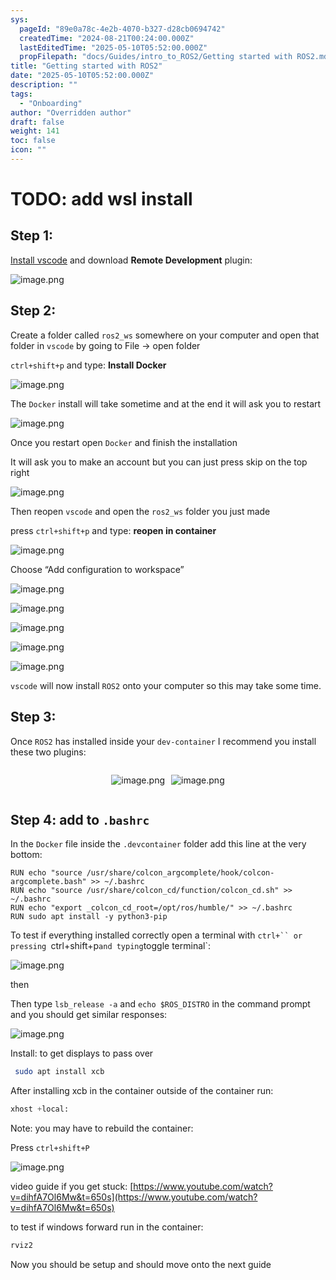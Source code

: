 ```yaml
---
sys:
  pageId: "89e0a78c-4e2b-4070-b327-d28cb0694742"
  createdTime: "2024-08-21T00:24:00.000Z"
  lastEditedTime: "2025-05-10T05:52:00.000Z"
  propFilepath: "docs/Guides/intro_to_ROS2/Getting started with ROS2.md"
title: "Getting started with ROS2"
date: "2025-05-10T05:52:00.000Z"
description: ""
tags:
  - "Onboarding"
author: "Overridden author"
draft: false
weight: 141
toc: false
icon: ""
---
```


# TODO: add wsl install

## Step 1:

[Install vscode](https://code.visualstudio.com/download) and download **Remote Development** plugin:

![image.png](https://prod-files-secure.s3.us-west-2.amazonaws.com/d518164a-d88e-44d1-a4ee-3adb3bd8bce0/efb52993-1881-4a40-b95e-6f020334f022/image.png?X-Amz-Algorithm=AWS4-HMAC-SHA256&X-Amz-Content-Sha256=UNSIGNED-PAYLOAD&X-Amz-Credential=ASIAZI2LB4665VWBMLRR%2F20250512%2Fus-west-2%2Fs3%2Faws4_request&X-Amz-Date=20250512T081306Z&X-Amz-Expires=3600&X-Amz-Security-Token=IQoJb3JpZ2luX2VjECgaCXVzLXdlc3QtMiJIMEYCIQCM0uX07JaadBhWmXQnKHaYftJtnKZ4Z8a1iztUUxrPGgIhAOYh4E4Wlp%2BNVYQK%2BpAOkY%2ButlihXK7XM6XYgpLMJO%2BdKogECNH%2F%2F%2F%2F%2F%2F%2F%2F%2F%2FwEQABoMNjM3NDIzMTgzODA1Igz00dYzgiX%2BloxV%2Fgwq3AOR%2BIFXuvyuYEWars%2Fwi2bEoryxkVdpQhwSEsrf9PMQpuqphoSzn9uhgDM2Tlrf3y1X7C0qFQzJ%2FOHu%2BDAjecBu7ar5z95B9SAGjuP%2B7s541IgjdbRKTlWXWAX56VEAd5fLyvLFmi8i4MEv0rPar2rldpZGC3nZL6Xv8ATFS2eRIKPynH6bpZqvtRC2yENZukwDRumHex3zaBmDx1fB12vX75ynWdMaPuv2ulGnXdCIZq2hJ%2BdaDxsenN1yY1H2BQw1efUy25vkW7lxAogwIsfZ%2B%2BrirPkq%2BkSBT73pjnBXkhOrlhP7qTIhxGvGyt5OsRUwH6fSLO29jNSYjp8Ii1P4SXfc%2FPRFfW%2FOsoMf88rCPDUb8z7oQnn0nNzb%2FTDsrPXSXxZTDCGuJ1tT7iQ%2B6IE9k8C9jDsdQwdeKPDtMr3YDyyXbvqNoKHRhxsqgMy07KHNNUmVy5aveGMpmFVoeDpSyPKLB%2FyNSdqpdQKEPWiUC%2B%2FskZAnXI8kCrV2DYMFIKUmIIAdRICCWu0Rjn0aZLjyIPqw%2FkEFgnEBqCcHMkviUolfylLqmb7NYIDX4pDLKmPZYvAh%2FL%2F0RtMmITVqwd6m8%2BCqRNXdMBXIhR6Wlnej6fKQAXmJ1%2BZklU9tCTCxz4bBBjqkASbAOF4Hf5t%2Blxg7LYh%2BIOpaYIAuvbH8%2FJj%2BwkoSua008kwI0R6mcf4J4a5QT0lH6WjG%2Fk2KKVKtHPtbs0Q1LcqACe22WKd%2FHCH%2BJ0Y4MBg%2BQ%2Fy49apFboIv7T%2BsD5OEo4EfUQ82jTYWm3ETrvJWI3OZPS3KrD9XWysZucxbVgypgpNCP0i4miteyTUOuiYF54RMvNNlopCr%2F9RXGAiOxrtUTL%2B1&X-Amz-Signature=14ad7e2dfce0f26ce1c88fa505d696ee61b76298d00e8e4c24acbc7a169e7c2f&X-Amz-SignedHeaders=host&x-id=GetObject)

## Step 2:

Create a folder called `ros2_ws` somewhere on your computer and open that folder in `vscode` by going to File → open folder 

`ctrl+shift+p` and type: **Install Docker**

![image.png](https://prod-files-secure.s3.us-west-2.amazonaws.com/d518164a-d88e-44d1-a4ee-3adb3bd8bce0/2269dc0e-1cd5-47ff-bceb-c04ad9b2eab0/image.png?X-Amz-Algorithm=AWS4-HMAC-SHA256&X-Amz-Content-Sha256=UNSIGNED-PAYLOAD&X-Amz-Credential=ASIAZI2LB4665VWBMLRR%2F20250512%2Fus-west-2%2Fs3%2Faws4_request&X-Amz-Date=20250512T081306Z&X-Amz-Expires=3600&X-Amz-Security-Token=IQoJb3JpZ2luX2VjECgaCXVzLXdlc3QtMiJIMEYCIQCM0uX07JaadBhWmXQnKHaYftJtnKZ4Z8a1iztUUxrPGgIhAOYh4E4Wlp%2BNVYQK%2BpAOkY%2ButlihXK7XM6XYgpLMJO%2BdKogECNH%2F%2F%2F%2F%2F%2F%2F%2F%2F%2FwEQABoMNjM3NDIzMTgzODA1Igz00dYzgiX%2BloxV%2Fgwq3AOR%2BIFXuvyuYEWars%2Fwi2bEoryxkVdpQhwSEsrf9PMQpuqphoSzn9uhgDM2Tlrf3y1X7C0qFQzJ%2FOHu%2BDAjecBu7ar5z95B9SAGjuP%2B7s541IgjdbRKTlWXWAX56VEAd5fLyvLFmi8i4MEv0rPar2rldpZGC3nZL6Xv8ATFS2eRIKPynH6bpZqvtRC2yENZukwDRumHex3zaBmDx1fB12vX75ynWdMaPuv2ulGnXdCIZq2hJ%2BdaDxsenN1yY1H2BQw1efUy25vkW7lxAogwIsfZ%2B%2BrirPkq%2BkSBT73pjnBXkhOrlhP7qTIhxGvGyt5OsRUwH6fSLO29jNSYjp8Ii1P4SXfc%2FPRFfW%2FOsoMf88rCPDUb8z7oQnn0nNzb%2FTDsrPXSXxZTDCGuJ1tT7iQ%2B6IE9k8C9jDsdQwdeKPDtMr3YDyyXbvqNoKHRhxsqgMy07KHNNUmVy5aveGMpmFVoeDpSyPKLB%2FyNSdqpdQKEPWiUC%2B%2FskZAnXI8kCrV2DYMFIKUmIIAdRICCWu0Rjn0aZLjyIPqw%2FkEFgnEBqCcHMkviUolfylLqmb7NYIDX4pDLKmPZYvAh%2FL%2F0RtMmITVqwd6m8%2BCqRNXdMBXIhR6Wlnej6fKQAXmJ1%2BZklU9tCTCxz4bBBjqkASbAOF4Hf5t%2Blxg7LYh%2BIOpaYIAuvbH8%2FJj%2BwkoSua008kwI0R6mcf4J4a5QT0lH6WjG%2Fk2KKVKtHPtbs0Q1LcqACe22WKd%2FHCH%2BJ0Y4MBg%2BQ%2Fy49apFboIv7T%2BsD5OEo4EfUQ82jTYWm3ETrvJWI3OZPS3KrD9XWysZucxbVgypgpNCP0i4miteyTUOuiYF54RMvNNlopCr%2F9RXGAiOxrtUTL%2B1&X-Amz-Signature=18e0b048f9195917153c32b62ae38432510cdb9d8da2af24978f96893c1ca5bc&X-Amz-SignedHeaders=host&x-id=GetObject)

The `Docker` install will take sometime and at the end it will ask you to restart

![image.png](https://prod-files-secure.s3.us-west-2.amazonaws.com/d518164a-d88e-44d1-a4ee-3adb3bd8bce0/ed233f78-be33-4b1f-b89c-9c346c0e961e/image.png?X-Amz-Algorithm=AWS4-HMAC-SHA256&X-Amz-Content-Sha256=UNSIGNED-PAYLOAD&X-Amz-Credential=ASIAZI2LB4665VWBMLRR%2F20250512%2Fus-west-2%2Fs3%2Faws4_request&X-Amz-Date=20250512T081306Z&X-Amz-Expires=3600&X-Amz-Security-Token=IQoJb3JpZ2luX2VjECgaCXVzLXdlc3QtMiJIMEYCIQCM0uX07JaadBhWmXQnKHaYftJtnKZ4Z8a1iztUUxrPGgIhAOYh4E4Wlp%2BNVYQK%2BpAOkY%2ButlihXK7XM6XYgpLMJO%2BdKogECNH%2F%2F%2F%2F%2F%2F%2F%2F%2F%2FwEQABoMNjM3NDIzMTgzODA1Igz00dYzgiX%2BloxV%2Fgwq3AOR%2BIFXuvyuYEWars%2Fwi2bEoryxkVdpQhwSEsrf9PMQpuqphoSzn9uhgDM2Tlrf3y1X7C0qFQzJ%2FOHu%2BDAjecBu7ar5z95B9SAGjuP%2B7s541IgjdbRKTlWXWAX56VEAd5fLyvLFmi8i4MEv0rPar2rldpZGC3nZL6Xv8ATFS2eRIKPynH6bpZqvtRC2yENZukwDRumHex3zaBmDx1fB12vX75ynWdMaPuv2ulGnXdCIZq2hJ%2BdaDxsenN1yY1H2BQw1efUy25vkW7lxAogwIsfZ%2B%2BrirPkq%2BkSBT73pjnBXkhOrlhP7qTIhxGvGyt5OsRUwH6fSLO29jNSYjp8Ii1P4SXfc%2FPRFfW%2FOsoMf88rCPDUb8z7oQnn0nNzb%2FTDsrPXSXxZTDCGuJ1tT7iQ%2B6IE9k8C9jDsdQwdeKPDtMr3YDyyXbvqNoKHRhxsqgMy07KHNNUmVy5aveGMpmFVoeDpSyPKLB%2FyNSdqpdQKEPWiUC%2B%2FskZAnXI8kCrV2DYMFIKUmIIAdRICCWu0Rjn0aZLjyIPqw%2FkEFgnEBqCcHMkviUolfylLqmb7NYIDX4pDLKmPZYvAh%2FL%2F0RtMmITVqwd6m8%2BCqRNXdMBXIhR6Wlnej6fKQAXmJ1%2BZklU9tCTCxz4bBBjqkASbAOF4Hf5t%2Blxg7LYh%2BIOpaYIAuvbH8%2FJj%2BwkoSua008kwI0R6mcf4J4a5QT0lH6WjG%2Fk2KKVKtHPtbs0Q1LcqACe22WKd%2FHCH%2BJ0Y4MBg%2BQ%2Fy49apFboIv7T%2BsD5OEo4EfUQ82jTYWm3ETrvJWI3OZPS3KrD9XWysZucxbVgypgpNCP0i4miteyTUOuiYF54RMvNNlopCr%2F9RXGAiOxrtUTL%2B1&X-Amz-Signature=83ab45095a9a4d9bc397cd9b4fd0b8cd88e866bfe824420dbb74a4258c25bf79&X-Amz-SignedHeaders=host&x-id=GetObject)

Once you restart open `Docker` and finish the installation

It will ask you to make an account but you can just press skip on the top right

![image.png](https://prod-files-secure.s3.us-west-2.amazonaws.com/d518164a-d88e-44d1-a4ee-3adb3bd8bce0/21010ad9-1659-4fd9-9f59-9932a09b2a3d/image.png?X-Amz-Algorithm=AWS4-HMAC-SHA256&X-Amz-Content-Sha256=UNSIGNED-PAYLOAD&X-Amz-Credential=ASIAZI2LB4665VWBMLRR%2F20250512%2Fus-west-2%2Fs3%2Faws4_request&X-Amz-Date=20250512T081306Z&X-Amz-Expires=3600&X-Amz-Security-Token=IQoJb3JpZ2luX2VjECgaCXVzLXdlc3QtMiJIMEYCIQCM0uX07JaadBhWmXQnKHaYftJtnKZ4Z8a1iztUUxrPGgIhAOYh4E4Wlp%2BNVYQK%2BpAOkY%2ButlihXK7XM6XYgpLMJO%2BdKogECNH%2F%2F%2F%2F%2F%2F%2F%2F%2F%2FwEQABoMNjM3NDIzMTgzODA1Igz00dYzgiX%2BloxV%2Fgwq3AOR%2BIFXuvyuYEWars%2Fwi2bEoryxkVdpQhwSEsrf9PMQpuqphoSzn9uhgDM2Tlrf3y1X7C0qFQzJ%2FOHu%2BDAjecBu7ar5z95B9SAGjuP%2B7s541IgjdbRKTlWXWAX56VEAd5fLyvLFmi8i4MEv0rPar2rldpZGC3nZL6Xv8ATFS2eRIKPynH6bpZqvtRC2yENZukwDRumHex3zaBmDx1fB12vX75ynWdMaPuv2ulGnXdCIZq2hJ%2BdaDxsenN1yY1H2BQw1efUy25vkW7lxAogwIsfZ%2B%2BrirPkq%2BkSBT73pjnBXkhOrlhP7qTIhxGvGyt5OsRUwH6fSLO29jNSYjp8Ii1P4SXfc%2FPRFfW%2FOsoMf88rCPDUb8z7oQnn0nNzb%2FTDsrPXSXxZTDCGuJ1tT7iQ%2B6IE9k8C9jDsdQwdeKPDtMr3YDyyXbvqNoKHRhxsqgMy07KHNNUmVy5aveGMpmFVoeDpSyPKLB%2FyNSdqpdQKEPWiUC%2B%2FskZAnXI8kCrV2DYMFIKUmIIAdRICCWu0Rjn0aZLjyIPqw%2FkEFgnEBqCcHMkviUolfylLqmb7NYIDX4pDLKmPZYvAh%2FL%2F0RtMmITVqwd6m8%2BCqRNXdMBXIhR6Wlnej6fKQAXmJ1%2BZklU9tCTCxz4bBBjqkASbAOF4Hf5t%2Blxg7LYh%2BIOpaYIAuvbH8%2FJj%2BwkoSua008kwI0R6mcf4J4a5QT0lH6WjG%2Fk2KKVKtHPtbs0Q1LcqACe22WKd%2FHCH%2BJ0Y4MBg%2BQ%2Fy49apFboIv7T%2BsD5OEo4EfUQ82jTYWm3ETrvJWI3OZPS3KrD9XWysZucxbVgypgpNCP0i4miteyTUOuiYF54RMvNNlopCr%2F9RXGAiOxrtUTL%2B1&X-Amz-Signature=200a5d9bd3cd44948c33fb794d9afbeb04645427c040d9a81b77e11a67a90271&X-Amz-SignedHeaders=host&x-id=GetObject)

Then reopen `vscode` and open the `ros2_ws` folder you just made

press `ctrl+shift+p` and type: **reopen in container**

![image.png](https://prod-files-secure.s3.us-west-2.amazonaws.com/d518164a-d88e-44d1-a4ee-3adb3bd8bce0/4e93b8c2-41ad-488c-8095-c74205196118/image.png?X-Amz-Algorithm=AWS4-HMAC-SHA256&X-Amz-Content-Sha256=UNSIGNED-PAYLOAD&X-Amz-Credential=ASIAZI2LB4665VWBMLRR%2F20250512%2Fus-west-2%2Fs3%2Faws4_request&X-Amz-Date=20250512T081306Z&X-Amz-Expires=3600&X-Amz-Security-Token=IQoJb3JpZ2luX2VjECgaCXVzLXdlc3QtMiJIMEYCIQCM0uX07JaadBhWmXQnKHaYftJtnKZ4Z8a1iztUUxrPGgIhAOYh4E4Wlp%2BNVYQK%2BpAOkY%2ButlihXK7XM6XYgpLMJO%2BdKogECNH%2F%2F%2F%2F%2F%2F%2F%2F%2F%2FwEQABoMNjM3NDIzMTgzODA1Igz00dYzgiX%2BloxV%2Fgwq3AOR%2BIFXuvyuYEWars%2Fwi2bEoryxkVdpQhwSEsrf9PMQpuqphoSzn9uhgDM2Tlrf3y1X7C0qFQzJ%2FOHu%2BDAjecBu7ar5z95B9SAGjuP%2B7s541IgjdbRKTlWXWAX56VEAd5fLyvLFmi8i4MEv0rPar2rldpZGC3nZL6Xv8ATFS2eRIKPynH6bpZqvtRC2yENZukwDRumHex3zaBmDx1fB12vX75ynWdMaPuv2ulGnXdCIZq2hJ%2BdaDxsenN1yY1H2BQw1efUy25vkW7lxAogwIsfZ%2B%2BrirPkq%2BkSBT73pjnBXkhOrlhP7qTIhxGvGyt5OsRUwH6fSLO29jNSYjp8Ii1P4SXfc%2FPRFfW%2FOsoMf88rCPDUb8z7oQnn0nNzb%2FTDsrPXSXxZTDCGuJ1tT7iQ%2B6IE9k8C9jDsdQwdeKPDtMr3YDyyXbvqNoKHRhxsqgMy07KHNNUmVy5aveGMpmFVoeDpSyPKLB%2FyNSdqpdQKEPWiUC%2B%2FskZAnXI8kCrV2DYMFIKUmIIAdRICCWu0Rjn0aZLjyIPqw%2FkEFgnEBqCcHMkviUolfylLqmb7NYIDX4pDLKmPZYvAh%2FL%2F0RtMmITVqwd6m8%2BCqRNXdMBXIhR6Wlnej6fKQAXmJ1%2BZklU9tCTCxz4bBBjqkASbAOF4Hf5t%2Blxg7LYh%2BIOpaYIAuvbH8%2FJj%2BwkoSua008kwI0R6mcf4J4a5QT0lH6WjG%2Fk2KKVKtHPtbs0Q1LcqACe22WKd%2FHCH%2BJ0Y4MBg%2BQ%2Fy49apFboIv7T%2BsD5OEo4EfUQ82jTYWm3ETrvJWI3OZPS3KrD9XWysZucxbVgypgpNCP0i4miteyTUOuiYF54RMvNNlopCr%2F9RXGAiOxrtUTL%2B1&X-Amz-Signature=423b16a25d92218b2168cea3e6d7b52ee2bd8b6ec2840073c8b2a8e3dc40e271&X-Amz-SignedHeaders=host&x-id=GetObject)

Choose “Add configuration to workspace”

![image.png](https://prod-files-secure.s3.us-west-2.amazonaws.com/d518164a-d88e-44d1-a4ee-3adb3bd8bce0/9560b282-5060-4989-ba37-97e7b2c22476/image.png?X-Amz-Algorithm=AWS4-HMAC-SHA256&X-Amz-Content-Sha256=UNSIGNED-PAYLOAD&X-Amz-Credential=ASIAZI2LB4665VWBMLRR%2F20250512%2Fus-west-2%2Fs3%2Faws4_request&X-Amz-Date=20250512T081306Z&X-Amz-Expires=3600&X-Amz-Security-Token=IQoJb3JpZ2luX2VjECgaCXVzLXdlc3QtMiJIMEYCIQCM0uX07JaadBhWmXQnKHaYftJtnKZ4Z8a1iztUUxrPGgIhAOYh4E4Wlp%2BNVYQK%2BpAOkY%2ButlihXK7XM6XYgpLMJO%2BdKogECNH%2F%2F%2F%2F%2F%2F%2F%2F%2F%2FwEQABoMNjM3NDIzMTgzODA1Igz00dYzgiX%2BloxV%2Fgwq3AOR%2BIFXuvyuYEWars%2Fwi2bEoryxkVdpQhwSEsrf9PMQpuqphoSzn9uhgDM2Tlrf3y1X7C0qFQzJ%2FOHu%2BDAjecBu7ar5z95B9SAGjuP%2B7s541IgjdbRKTlWXWAX56VEAd5fLyvLFmi8i4MEv0rPar2rldpZGC3nZL6Xv8ATFS2eRIKPynH6bpZqvtRC2yENZukwDRumHex3zaBmDx1fB12vX75ynWdMaPuv2ulGnXdCIZq2hJ%2BdaDxsenN1yY1H2BQw1efUy25vkW7lxAogwIsfZ%2B%2BrirPkq%2BkSBT73pjnBXkhOrlhP7qTIhxGvGyt5OsRUwH6fSLO29jNSYjp8Ii1P4SXfc%2FPRFfW%2FOsoMf88rCPDUb8z7oQnn0nNzb%2FTDsrPXSXxZTDCGuJ1tT7iQ%2B6IE9k8C9jDsdQwdeKPDtMr3YDyyXbvqNoKHRhxsqgMy07KHNNUmVy5aveGMpmFVoeDpSyPKLB%2FyNSdqpdQKEPWiUC%2B%2FskZAnXI8kCrV2DYMFIKUmIIAdRICCWu0Rjn0aZLjyIPqw%2FkEFgnEBqCcHMkviUolfylLqmb7NYIDX4pDLKmPZYvAh%2FL%2F0RtMmITVqwd6m8%2BCqRNXdMBXIhR6Wlnej6fKQAXmJ1%2BZklU9tCTCxz4bBBjqkASbAOF4Hf5t%2Blxg7LYh%2BIOpaYIAuvbH8%2FJj%2BwkoSua008kwI0R6mcf4J4a5QT0lH6WjG%2Fk2KKVKtHPtbs0Q1LcqACe22WKd%2FHCH%2BJ0Y4MBg%2BQ%2Fy49apFboIv7T%2BsD5OEo4EfUQ82jTYWm3ETrvJWI3OZPS3KrD9XWysZucxbVgypgpNCP0i4miteyTUOuiYF54RMvNNlopCr%2F9RXGAiOxrtUTL%2B1&X-Amz-Signature=7b5ddc1386d09f8d8ee94bac1b0534263d9939e6bf9a80f6c3f3b0c24a05b07b&X-Amz-SignedHeaders=host&x-id=GetObject)

![image.png](https://prod-files-secure.s3.us-west-2.amazonaws.com/d518164a-d88e-44d1-a4ee-3adb3bd8bce0/2ee63f81-886b-48e8-a553-dc6e5eac99e4/image.png?X-Amz-Algorithm=AWS4-HMAC-SHA256&X-Amz-Content-Sha256=UNSIGNED-PAYLOAD&X-Amz-Credential=ASIAZI2LB4665VWBMLRR%2F20250512%2Fus-west-2%2Fs3%2Faws4_request&X-Amz-Date=20250512T081306Z&X-Amz-Expires=3600&X-Amz-Security-Token=IQoJb3JpZ2luX2VjECgaCXVzLXdlc3QtMiJIMEYCIQCM0uX07JaadBhWmXQnKHaYftJtnKZ4Z8a1iztUUxrPGgIhAOYh4E4Wlp%2BNVYQK%2BpAOkY%2ButlihXK7XM6XYgpLMJO%2BdKogECNH%2F%2F%2F%2F%2F%2F%2F%2F%2F%2FwEQABoMNjM3NDIzMTgzODA1Igz00dYzgiX%2BloxV%2Fgwq3AOR%2BIFXuvyuYEWars%2Fwi2bEoryxkVdpQhwSEsrf9PMQpuqphoSzn9uhgDM2Tlrf3y1X7C0qFQzJ%2FOHu%2BDAjecBu7ar5z95B9SAGjuP%2B7s541IgjdbRKTlWXWAX56VEAd5fLyvLFmi8i4MEv0rPar2rldpZGC3nZL6Xv8ATFS2eRIKPynH6bpZqvtRC2yENZukwDRumHex3zaBmDx1fB12vX75ynWdMaPuv2ulGnXdCIZq2hJ%2BdaDxsenN1yY1H2BQw1efUy25vkW7lxAogwIsfZ%2B%2BrirPkq%2BkSBT73pjnBXkhOrlhP7qTIhxGvGyt5OsRUwH6fSLO29jNSYjp8Ii1P4SXfc%2FPRFfW%2FOsoMf88rCPDUb8z7oQnn0nNzb%2FTDsrPXSXxZTDCGuJ1tT7iQ%2B6IE9k8C9jDsdQwdeKPDtMr3YDyyXbvqNoKHRhxsqgMy07KHNNUmVy5aveGMpmFVoeDpSyPKLB%2FyNSdqpdQKEPWiUC%2B%2FskZAnXI8kCrV2DYMFIKUmIIAdRICCWu0Rjn0aZLjyIPqw%2FkEFgnEBqCcHMkviUolfylLqmb7NYIDX4pDLKmPZYvAh%2FL%2F0RtMmITVqwd6m8%2BCqRNXdMBXIhR6Wlnej6fKQAXmJ1%2BZklU9tCTCxz4bBBjqkASbAOF4Hf5t%2Blxg7LYh%2BIOpaYIAuvbH8%2FJj%2BwkoSua008kwI0R6mcf4J4a5QT0lH6WjG%2Fk2KKVKtHPtbs0Q1LcqACe22WKd%2FHCH%2BJ0Y4MBg%2BQ%2Fy49apFboIv7T%2BsD5OEo4EfUQ82jTYWm3ETrvJWI3OZPS3KrD9XWysZucxbVgypgpNCP0i4miteyTUOuiYF54RMvNNlopCr%2F9RXGAiOxrtUTL%2B1&X-Amz-Signature=1b82c7b4d8400b088346c2dab7eb68152d9f75ceb2611278ee56486fff33bcbf&X-Amz-SignedHeaders=host&x-id=GetObject)

![image.png](https://prod-files-secure.s3.us-west-2.amazonaws.com/d518164a-d88e-44d1-a4ee-3adb3bd8bce0/ae1580b2-b048-407e-aed9-b584224a7a04/image.png?X-Amz-Algorithm=AWS4-HMAC-SHA256&X-Amz-Content-Sha256=UNSIGNED-PAYLOAD&X-Amz-Credential=ASIAZI2LB4665VWBMLRR%2F20250512%2Fus-west-2%2Fs3%2Faws4_request&X-Amz-Date=20250512T081306Z&X-Amz-Expires=3600&X-Amz-Security-Token=IQoJb3JpZ2luX2VjECgaCXVzLXdlc3QtMiJIMEYCIQCM0uX07JaadBhWmXQnKHaYftJtnKZ4Z8a1iztUUxrPGgIhAOYh4E4Wlp%2BNVYQK%2BpAOkY%2ButlihXK7XM6XYgpLMJO%2BdKogECNH%2F%2F%2F%2F%2F%2F%2F%2F%2F%2FwEQABoMNjM3NDIzMTgzODA1Igz00dYzgiX%2BloxV%2Fgwq3AOR%2BIFXuvyuYEWars%2Fwi2bEoryxkVdpQhwSEsrf9PMQpuqphoSzn9uhgDM2Tlrf3y1X7C0qFQzJ%2FOHu%2BDAjecBu7ar5z95B9SAGjuP%2B7s541IgjdbRKTlWXWAX56VEAd5fLyvLFmi8i4MEv0rPar2rldpZGC3nZL6Xv8ATFS2eRIKPynH6bpZqvtRC2yENZukwDRumHex3zaBmDx1fB12vX75ynWdMaPuv2ulGnXdCIZq2hJ%2BdaDxsenN1yY1H2BQw1efUy25vkW7lxAogwIsfZ%2B%2BrirPkq%2BkSBT73pjnBXkhOrlhP7qTIhxGvGyt5OsRUwH6fSLO29jNSYjp8Ii1P4SXfc%2FPRFfW%2FOsoMf88rCPDUb8z7oQnn0nNzb%2FTDsrPXSXxZTDCGuJ1tT7iQ%2B6IE9k8C9jDsdQwdeKPDtMr3YDyyXbvqNoKHRhxsqgMy07KHNNUmVy5aveGMpmFVoeDpSyPKLB%2FyNSdqpdQKEPWiUC%2B%2FskZAnXI8kCrV2DYMFIKUmIIAdRICCWu0Rjn0aZLjyIPqw%2FkEFgnEBqCcHMkviUolfylLqmb7NYIDX4pDLKmPZYvAh%2FL%2F0RtMmITVqwd6m8%2BCqRNXdMBXIhR6Wlnej6fKQAXmJ1%2BZklU9tCTCxz4bBBjqkASbAOF4Hf5t%2Blxg7LYh%2BIOpaYIAuvbH8%2FJj%2BwkoSua008kwI0R6mcf4J4a5QT0lH6WjG%2Fk2KKVKtHPtbs0Q1LcqACe22WKd%2FHCH%2BJ0Y4MBg%2BQ%2Fy49apFboIv7T%2BsD5OEo4EfUQ82jTYWm3ETrvJWI3OZPS3KrD9XWysZucxbVgypgpNCP0i4miteyTUOuiYF54RMvNNlopCr%2F9RXGAiOxrtUTL%2B1&X-Amz-Signature=2b94fcd6fbb83af8014c44e183f2bb28e535914a5f3e88ab9903be894c053798&X-Amz-SignedHeaders=host&x-id=GetObject)

![image.png](https://prod-files-secure.s3.us-west-2.amazonaws.com/d518164a-d88e-44d1-a4ee-3adb3bd8bce0/53255b28-f75e-430f-b9e3-c0ac8577e42b/image.png?X-Amz-Algorithm=AWS4-HMAC-SHA256&X-Amz-Content-Sha256=UNSIGNED-PAYLOAD&X-Amz-Credential=ASIAZI2LB4665VWBMLRR%2F20250512%2Fus-west-2%2Fs3%2Faws4_request&X-Amz-Date=20250512T081306Z&X-Amz-Expires=3600&X-Amz-Security-Token=IQoJb3JpZ2luX2VjECgaCXVzLXdlc3QtMiJIMEYCIQCM0uX07JaadBhWmXQnKHaYftJtnKZ4Z8a1iztUUxrPGgIhAOYh4E4Wlp%2BNVYQK%2BpAOkY%2ButlihXK7XM6XYgpLMJO%2BdKogECNH%2F%2F%2F%2F%2F%2F%2F%2F%2F%2FwEQABoMNjM3NDIzMTgzODA1Igz00dYzgiX%2BloxV%2Fgwq3AOR%2BIFXuvyuYEWars%2Fwi2bEoryxkVdpQhwSEsrf9PMQpuqphoSzn9uhgDM2Tlrf3y1X7C0qFQzJ%2FOHu%2BDAjecBu7ar5z95B9SAGjuP%2B7s541IgjdbRKTlWXWAX56VEAd5fLyvLFmi8i4MEv0rPar2rldpZGC3nZL6Xv8ATFS2eRIKPynH6bpZqvtRC2yENZukwDRumHex3zaBmDx1fB12vX75ynWdMaPuv2ulGnXdCIZq2hJ%2BdaDxsenN1yY1H2BQw1efUy25vkW7lxAogwIsfZ%2B%2BrirPkq%2BkSBT73pjnBXkhOrlhP7qTIhxGvGyt5OsRUwH6fSLO29jNSYjp8Ii1P4SXfc%2FPRFfW%2FOsoMf88rCPDUb8z7oQnn0nNzb%2FTDsrPXSXxZTDCGuJ1tT7iQ%2B6IE9k8C9jDsdQwdeKPDtMr3YDyyXbvqNoKHRhxsqgMy07KHNNUmVy5aveGMpmFVoeDpSyPKLB%2FyNSdqpdQKEPWiUC%2B%2FskZAnXI8kCrV2DYMFIKUmIIAdRICCWu0Rjn0aZLjyIPqw%2FkEFgnEBqCcHMkviUolfylLqmb7NYIDX4pDLKmPZYvAh%2FL%2F0RtMmITVqwd6m8%2BCqRNXdMBXIhR6Wlnej6fKQAXmJ1%2BZklU9tCTCxz4bBBjqkASbAOF4Hf5t%2Blxg7LYh%2BIOpaYIAuvbH8%2FJj%2BwkoSua008kwI0R6mcf4J4a5QT0lH6WjG%2Fk2KKVKtHPtbs0Q1LcqACe22WKd%2FHCH%2BJ0Y4MBg%2BQ%2Fy49apFboIv7T%2BsD5OEo4EfUQ82jTYWm3ETrvJWI3OZPS3KrD9XWysZucxbVgypgpNCP0i4miteyTUOuiYF54RMvNNlopCr%2F9RXGAiOxrtUTL%2B1&X-Amz-Signature=bdef4e140fc8e7e94345bd207b590cf2024fe2c84b78d04f01abe9a9a3ebad67&X-Amz-SignedHeaders=host&x-id=GetObject)

![image.png](https://prod-files-secure.s3.us-west-2.amazonaws.com/d518164a-d88e-44d1-a4ee-3adb3bd8bce0/7c562767-5af9-4ffb-97d1-327bcdf4ee00/image.png?X-Amz-Algorithm=AWS4-HMAC-SHA256&X-Amz-Content-Sha256=UNSIGNED-PAYLOAD&X-Amz-Credential=ASIAZI2LB4665VWBMLRR%2F20250512%2Fus-west-2%2Fs3%2Faws4_request&X-Amz-Date=20250512T081306Z&X-Amz-Expires=3600&X-Amz-Security-Token=IQoJb3JpZ2luX2VjECgaCXVzLXdlc3QtMiJIMEYCIQCM0uX07JaadBhWmXQnKHaYftJtnKZ4Z8a1iztUUxrPGgIhAOYh4E4Wlp%2BNVYQK%2BpAOkY%2ButlihXK7XM6XYgpLMJO%2BdKogECNH%2F%2F%2F%2F%2F%2F%2F%2F%2F%2FwEQABoMNjM3NDIzMTgzODA1Igz00dYzgiX%2BloxV%2Fgwq3AOR%2BIFXuvyuYEWars%2Fwi2bEoryxkVdpQhwSEsrf9PMQpuqphoSzn9uhgDM2Tlrf3y1X7C0qFQzJ%2FOHu%2BDAjecBu7ar5z95B9SAGjuP%2B7s541IgjdbRKTlWXWAX56VEAd5fLyvLFmi8i4MEv0rPar2rldpZGC3nZL6Xv8ATFS2eRIKPynH6bpZqvtRC2yENZukwDRumHex3zaBmDx1fB12vX75ynWdMaPuv2ulGnXdCIZq2hJ%2BdaDxsenN1yY1H2BQw1efUy25vkW7lxAogwIsfZ%2B%2BrirPkq%2BkSBT73pjnBXkhOrlhP7qTIhxGvGyt5OsRUwH6fSLO29jNSYjp8Ii1P4SXfc%2FPRFfW%2FOsoMf88rCPDUb8z7oQnn0nNzb%2FTDsrPXSXxZTDCGuJ1tT7iQ%2B6IE9k8C9jDsdQwdeKPDtMr3YDyyXbvqNoKHRhxsqgMy07KHNNUmVy5aveGMpmFVoeDpSyPKLB%2FyNSdqpdQKEPWiUC%2B%2FskZAnXI8kCrV2DYMFIKUmIIAdRICCWu0Rjn0aZLjyIPqw%2FkEFgnEBqCcHMkviUolfylLqmb7NYIDX4pDLKmPZYvAh%2FL%2F0RtMmITVqwd6m8%2BCqRNXdMBXIhR6Wlnej6fKQAXmJ1%2BZklU9tCTCxz4bBBjqkASbAOF4Hf5t%2Blxg7LYh%2BIOpaYIAuvbH8%2FJj%2BwkoSua008kwI0R6mcf4J4a5QT0lH6WjG%2Fk2KKVKtHPtbs0Q1LcqACe22WKd%2FHCH%2BJ0Y4MBg%2BQ%2Fy49apFboIv7T%2BsD5OEo4EfUQ82jTYWm3ETrvJWI3OZPS3KrD9XWysZucxbVgypgpNCP0i4miteyTUOuiYF54RMvNNlopCr%2F9RXGAiOxrtUTL%2B1&X-Amz-Signature=976d9ab8ed1827e3edd181d6cb5337dae61fac258085f5ed238915f43a730dc9&X-Amz-SignedHeaders=host&x-id=GetObject)

`vscode` will now install `ROS2` onto your computer so this may take some time.

## Step 3:

Once `ROS2` has installed inside your `dev-container` I recommend you install these two plugins:

<div style="display: flex;flex-direction: row; column-gap:10px; max-width: 630px;justify-content: center;">
<div>

![image.png](https://prod-files-secure.s3.us-west-2.amazonaws.com/d518164a-d88e-44d1-a4ee-3adb3bd8bce0/3fc3d550-5a54-4ba1-ba6b-faa01cdb7369/image.png?X-Amz-Algorithm=AWS4-HMAC-SHA256&X-Amz-Content-Sha256=UNSIGNED-PAYLOAD&X-Amz-Credential=ASIAZI2LB4664ONQ6CUY%2F20250512%2Fus-west-2%2Fs3%2Faws4_request&X-Amz-Date=20250512T081309Z&X-Amz-Expires=3600&X-Amz-Security-Token=IQoJb3JpZ2luX2VjECgaCXVzLXdlc3QtMiJHMEUCIQCdx%2F%2FpXoFeQMltHY4jq%2B3iDsaTl2ufx%2BHA%2Fy8XYB%2BWaAIgSMyVq7Tc99oDm31QRiwPed0wLQtEf2%2FN4YCgCzfNg70qiAQI0f%2F%2F%2F%2F%2F%2F%2F%2F%2F%2FARAAGgw2Mzc0MjMxODM4MDUiDNwzL93wwQYG%2B0ua8ircA7LkkPVu0T5OCe2t2tZpOmnyDy%2Bl8DUKeNbrTIaAQyHhFtj4QDiK4WKI5wX8y2UMiCnCqmuAmsDnfuahx4lFp7l9tbM7D1RBlKkuhPpc8A9KCREv3D4rC9snpd%2FKRC6P2GYFUsfwdQC51H8ncYE4aOy5hpNGYjkMUelc1slDJ%2FavnGUiXhGbwSKhyMJp7lKVx%2FolHJD6Mqny%2BPDeCJVAOP4NgGNQPRsEEcp05GZaOJH9NoRQAxl3M9GduEceZbT2EhemEovrjAVKJ0pwWqeN3fWj3SWta3KHRy6sMbV0ETD0ZlxMDuijf5roN%2B3rQBHtXIQMIB5S1imRwXob5RjVvuu75mPYeVjcfDjeKsiaDvQDtTtmveUestVUYW9NSPnxhIebwFQlaGaSnyyZ7ED1s0H4ZmnvvkXVyWuDtVqClU0JKY9d3SQLEJ796YgEVso3qXU00kZPBJvsKt8BvXB0LSzzGRsDSxUU0KkA3n8U73o9%2FA9v1JwpTofcjWcJBlz600mQV16YrcsKlnblH3vzHn1VWO1s9zm24fa%2Fi5OL8nQQPp7R6AqHkuqHgKBxk4rZXKwEXHQWlzM3%2B58ImgtGZ6MrS7vwtGJ9d63OqT58BhIlf%2F2L4Jz9aJtmj90eMLHPhsEGOqUBFAbA9bbkmsXGyETIH5rft8YSG%2F1Ats%2BfV3MlgjRqxoiR2zoQelBQW7oPcMDmMTP%2F7Nwl36f036GMy2rI8zy2jF5QUybezMDjaj9qy5OkCXRPhNFqCm0WisMpgDQ6T2IDdNP%2FYTHqBP2RUw59fpnwf28aARJxf8bkbrsaWR5koYWy6HnYOWzQxHPtYfYOwuIC8Ez67Dp8ijyDOVCXRYYnubQV7%2B6Q&X-Amz-Signature=a3d611d53381bbbc06ae78c8eb97d6057e1de190659fce9adb988802ae51bc37&X-Amz-SignedHeaders=host&x-id=GetObject)

</div>
<div>

![image.png](https://prod-files-secure.s3.us-west-2.amazonaws.com/d518164a-d88e-44d1-a4ee-3adb3bd8bce0/d994cc66-13c2-4093-a5a3-f84cf4601a82/image.png?X-Amz-Algorithm=AWS4-HMAC-SHA256&X-Amz-Content-Sha256=UNSIGNED-PAYLOAD&X-Amz-Credential=ASIAZI2LB466U7KWH7HF%2F20250512%2Fus-west-2%2Fs3%2Faws4_request&X-Amz-Date=20250512T081314Z&X-Amz-Expires=3600&X-Amz-Security-Token=IQoJb3JpZ2luX2VjECgaCXVzLXdlc3QtMiJHMEUCIH71e08X6VPJ6KxAxYlbic4PzNFmjJZUXKcTj4S4lytnAiEAyQhUhWr3ZLM3QqOQdtC9J7Y94gYvcNwZhLz8hrh0T7QqiAQI0f%2F%2F%2F%2F%2F%2F%2F%2F%2F%2FARAAGgw2Mzc0MjMxODM4MDUiDFhRbSY%2Fg51ev8epISrcA71tvgJFN9PoZOXC8VZJmQH9aITE3NUdwLvGUIDzXg0OQOjTzi8fiHSHk7kZEAf%2BEQlDNaz%2B35qwlte2dwbKyf26vx7JjcGvGFIrYQ64KJGGvFPyRIzThISe9Ao3tXPMYRX9yErXjrmt1Xf5osQiarP5jWlavP4Y0ou6DOtrijadxpJYHgWX89JBtN%2FBRuuAkspkU3FYdyJDfiZqNJkirP3nTDucBUXFWOOSc22Nu1Yf2gzwdqVB7V9ngzYRDcuJqg%2FTznDVQrl0VvxOSTXnonx6aeWtY6iLYYDdmjZTICbwiv5z3I4wNnX%2F8Z7b0GHthbvYqBhhqouRP1KD45LrPS2ZFbb%2BnkM5YRCIxjbM2gkpHw8MzmZDSLdHcRuctN6ELYXfqc5%2F8BYmP%2FmTnMyQjN%2Fdg8d1SWEtUQw7ToCb9J1%2BXqr3hLBPA%2FWbbPphW2U5JRrg6RZuvgkf7bier0HKLHIHwqiCGAbIOpU%2F7MUBliOqeyajgSW2GVAHfp5dZmlxKmjLPHzafdlGonUBdWDUrLgbEJLdnESlHnCwIoYq%2BwRb2uQPC6v7EiS%2Bh8duQlYT74U1KdVY6rdVCTPG83ZPwnqrHU7v%2FwTTxvbW%2FsjOi3pRDcmxTS7Dd3UYnmhrMK%2FQhsEGOqUBdcRkh%2F6Nj2ejizbURMObpUgNwqHDIDMrayevqjkanJMkdjIQeFSCNIQnYGrw1nRDJR1u%2FbsTw3H374MOOmbKnJHACURfv0BTg3xEooGhU7YjZw0wMuVOsr%2BIZKaHYfM3zWveeDjF89euKIevbkw1rBNWmyMcgqOhG4x4RhFwU84UGB1N3s6D0sbxeM3BuDEBv0%2B%2Fu9q1LCXcQa%2Bf8ohBIewr59iK&X-Amz-Signature=ee74ed0aaf4f33991d10aba28575300316e40f8ac600a9247aaeebbe7e048be4&X-Amz-SignedHeaders=host&x-id=GetObject)

</div>
</div>

## Step 4: add to `.bashrc`

In the `Docker` file inside the `.devcontainer` folder add this line at the very bottom: 

```docker
RUN echo "source /usr/share/colcon_argcomplete/hook/colcon-argcomplete.bash" >> ~/.bashrc
RUN echo "source /usr/share/colcon_cd/function/colcon_cd.sh" >> ~/.bashrc
RUN echo "export _colcon_cd_root=/opt/ros/humble/" >> ~/.bashrc
RUN sudo apt install -y python3-pip 
```

To test if everything installed correctly open a terminal with `ctrl+`` or pressing `ctrl+shift+p` and typing `toggle terminal`:

![image.png](https://prod-files-secure.s3.us-west-2.amazonaws.com/d518164a-d88e-44d1-a4ee-3adb3bd8bce0/6a4943d8-b04e-4c02-9a58-775f3384d1a5/image.png?X-Amz-Algorithm=AWS4-HMAC-SHA256&X-Amz-Content-Sha256=UNSIGNED-PAYLOAD&X-Amz-Credential=ASIAZI2LB4665VWBMLRR%2F20250512%2Fus-west-2%2Fs3%2Faws4_request&X-Amz-Date=20250512T081306Z&X-Amz-Expires=3600&X-Amz-Security-Token=IQoJb3JpZ2luX2VjECgaCXVzLXdlc3QtMiJIMEYCIQCM0uX07JaadBhWmXQnKHaYftJtnKZ4Z8a1iztUUxrPGgIhAOYh4E4Wlp%2BNVYQK%2BpAOkY%2ButlihXK7XM6XYgpLMJO%2BdKogECNH%2F%2F%2F%2F%2F%2F%2F%2F%2F%2FwEQABoMNjM3NDIzMTgzODA1Igz00dYzgiX%2BloxV%2Fgwq3AOR%2BIFXuvyuYEWars%2Fwi2bEoryxkVdpQhwSEsrf9PMQpuqphoSzn9uhgDM2Tlrf3y1X7C0qFQzJ%2FOHu%2BDAjecBu7ar5z95B9SAGjuP%2B7s541IgjdbRKTlWXWAX56VEAd5fLyvLFmi8i4MEv0rPar2rldpZGC3nZL6Xv8ATFS2eRIKPynH6bpZqvtRC2yENZukwDRumHex3zaBmDx1fB12vX75ynWdMaPuv2ulGnXdCIZq2hJ%2BdaDxsenN1yY1H2BQw1efUy25vkW7lxAogwIsfZ%2B%2BrirPkq%2BkSBT73pjnBXkhOrlhP7qTIhxGvGyt5OsRUwH6fSLO29jNSYjp8Ii1P4SXfc%2FPRFfW%2FOsoMf88rCPDUb8z7oQnn0nNzb%2FTDsrPXSXxZTDCGuJ1tT7iQ%2B6IE9k8C9jDsdQwdeKPDtMr3YDyyXbvqNoKHRhxsqgMy07KHNNUmVy5aveGMpmFVoeDpSyPKLB%2FyNSdqpdQKEPWiUC%2B%2FskZAnXI8kCrV2DYMFIKUmIIAdRICCWu0Rjn0aZLjyIPqw%2FkEFgnEBqCcHMkviUolfylLqmb7NYIDX4pDLKmPZYvAh%2FL%2F0RtMmITVqwd6m8%2BCqRNXdMBXIhR6Wlnej6fKQAXmJ1%2BZklU9tCTCxz4bBBjqkASbAOF4Hf5t%2Blxg7LYh%2BIOpaYIAuvbH8%2FJj%2BwkoSua008kwI0R6mcf4J4a5QT0lH6WjG%2Fk2KKVKtHPtbs0Q1LcqACe22WKd%2FHCH%2BJ0Y4MBg%2BQ%2Fy49apFboIv7T%2BsD5OEo4EfUQ82jTYWm3ETrvJWI3OZPS3KrD9XWysZucxbVgypgpNCP0i4miteyTUOuiYF54RMvNNlopCr%2F9RXGAiOxrtUTL%2B1&X-Amz-Signature=85e96dd829457da8bd19041fa28d6661ef022d992c8946b43ade652062737c07&X-Amz-SignedHeaders=host&x-id=GetObject)

then 

Then type `lsb_release -a` and `echo $ROS_DISTRO` in the command prompt and you should get similar responses:

![image.png](https://prod-files-secure.s3.us-west-2.amazonaws.com/d518164a-d88e-44d1-a4ee-3adb3bd8bce0/3e635dec-a805-4e85-8b9e-d000e5b71a4e/image.png?X-Amz-Algorithm=AWS4-HMAC-SHA256&X-Amz-Content-Sha256=UNSIGNED-PAYLOAD&X-Amz-Credential=ASIAZI2LB4665VWBMLRR%2F20250512%2Fus-west-2%2Fs3%2Faws4_request&X-Amz-Date=20250512T081306Z&X-Amz-Expires=3600&X-Amz-Security-Token=IQoJb3JpZ2luX2VjECgaCXVzLXdlc3QtMiJIMEYCIQCM0uX07JaadBhWmXQnKHaYftJtnKZ4Z8a1iztUUxrPGgIhAOYh4E4Wlp%2BNVYQK%2BpAOkY%2ButlihXK7XM6XYgpLMJO%2BdKogECNH%2F%2F%2F%2F%2F%2F%2F%2F%2F%2FwEQABoMNjM3NDIzMTgzODA1Igz00dYzgiX%2BloxV%2Fgwq3AOR%2BIFXuvyuYEWars%2Fwi2bEoryxkVdpQhwSEsrf9PMQpuqphoSzn9uhgDM2Tlrf3y1X7C0qFQzJ%2FOHu%2BDAjecBu7ar5z95B9SAGjuP%2B7s541IgjdbRKTlWXWAX56VEAd5fLyvLFmi8i4MEv0rPar2rldpZGC3nZL6Xv8ATFS2eRIKPynH6bpZqvtRC2yENZukwDRumHex3zaBmDx1fB12vX75ynWdMaPuv2ulGnXdCIZq2hJ%2BdaDxsenN1yY1H2BQw1efUy25vkW7lxAogwIsfZ%2B%2BrirPkq%2BkSBT73pjnBXkhOrlhP7qTIhxGvGyt5OsRUwH6fSLO29jNSYjp8Ii1P4SXfc%2FPRFfW%2FOsoMf88rCPDUb8z7oQnn0nNzb%2FTDsrPXSXxZTDCGuJ1tT7iQ%2B6IE9k8C9jDsdQwdeKPDtMr3YDyyXbvqNoKHRhxsqgMy07KHNNUmVy5aveGMpmFVoeDpSyPKLB%2FyNSdqpdQKEPWiUC%2B%2FskZAnXI8kCrV2DYMFIKUmIIAdRICCWu0Rjn0aZLjyIPqw%2FkEFgnEBqCcHMkviUolfylLqmb7NYIDX4pDLKmPZYvAh%2FL%2F0RtMmITVqwd6m8%2BCqRNXdMBXIhR6Wlnej6fKQAXmJ1%2BZklU9tCTCxz4bBBjqkASbAOF4Hf5t%2Blxg7LYh%2BIOpaYIAuvbH8%2FJj%2BwkoSua008kwI0R6mcf4J4a5QT0lH6WjG%2Fk2KKVKtHPtbs0Q1LcqACe22WKd%2FHCH%2BJ0Y4MBg%2BQ%2Fy49apFboIv7T%2BsD5OEo4EfUQ82jTYWm3ETrvJWI3OZPS3KrD9XWysZucxbVgypgpNCP0i4miteyTUOuiYF54RMvNNlopCr%2F9RXGAiOxrtUTL%2B1&X-Amz-Signature=082edbd630de1c44ceb684ddf45b5e95fb5990ff62fe396b7f2b607927dcb799&X-Amz-SignedHeaders=host&x-id=GetObject)

Install:  to get displays to pass over

```bash
 sudo apt install xcb
```

After installing xcb in the container outside of the container run:

```python
xhost +local:
```

Note: you may have to rebuild the container:

Press `ctrl+shift+P`

![image.png](https://prod-files-secure.s3.us-west-2.amazonaws.com/d518164a-d88e-44d1-a4ee-3adb3bd8bce0/6c2be660-2618-4c38-9c26-53554f7a0b7b/image.png?X-Amz-Algorithm=AWS4-HMAC-SHA256&X-Amz-Content-Sha256=UNSIGNED-PAYLOAD&X-Amz-Credential=ASIAZI2LB4665VWBMLRR%2F20250512%2Fus-west-2%2Fs3%2Faws4_request&X-Amz-Date=20250512T081306Z&X-Amz-Expires=3600&X-Amz-Security-Token=IQoJb3JpZ2luX2VjECgaCXVzLXdlc3QtMiJIMEYCIQCM0uX07JaadBhWmXQnKHaYftJtnKZ4Z8a1iztUUxrPGgIhAOYh4E4Wlp%2BNVYQK%2BpAOkY%2ButlihXK7XM6XYgpLMJO%2BdKogECNH%2F%2F%2F%2F%2F%2F%2F%2F%2F%2FwEQABoMNjM3NDIzMTgzODA1Igz00dYzgiX%2BloxV%2Fgwq3AOR%2BIFXuvyuYEWars%2Fwi2bEoryxkVdpQhwSEsrf9PMQpuqphoSzn9uhgDM2Tlrf3y1X7C0qFQzJ%2FOHu%2BDAjecBu7ar5z95B9SAGjuP%2B7s541IgjdbRKTlWXWAX56VEAd5fLyvLFmi8i4MEv0rPar2rldpZGC3nZL6Xv8ATFS2eRIKPynH6bpZqvtRC2yENZukwDRumHex3zaBmDx1fB12vX75ynWdMaPuv2ulGnXdCIZq2hJ%2BdaDxsenN1yY1H2BQw1efUy25vkW7lxAogwIsfZ%2B%2BrirPkq%2BkSBT73pjnBXkhOrlhP7qTIhxGvGyt5OsRUwH6fSLO29jNSYjp8Ii1P4SXfc%2FPRFfW%2FOsoMf88rCPDUb8z7oQnn0nNzb%2FTDsrPXSXxZTDCGuJ1tT7iQ%2B6IE9k8C9jDsdQwdeKPDtMr3YDyyXbvqNoKHRhxsqgMy07KHNNUmVy5aveGMpmFVoeDpSyPKLB%2FyNSdqpdQKEPWiUC%2B%2FskZAnXI8kCrV2DYMFIKUmIIAdRICCWu0Rjn0aZLjyIPqw%2FkEFgnEBqCcHMkviUolfylLqmb7NYIDX4pDLKmPZYvAh%2FL%2F0RtMmITVqwd6m8%2BCqRNXdMBXIhR6Wlnej6fKQAXmJ1%2BZklU9tCTCxz4bBBjqkASbAOF4Hf5t%2Blxg7LYh%2BIOpaYIAuvbH8%2FJj%2BwkoSua008kwI0R6mcf4J4a5QT0lH6WjG%2Fk2KKVKtHPtbs0Q1LcqACe22WKd%2FHCH%2BJ0Y4MBg%2BQ%2Fy49apFboIv7T%2BsD5OEo4EfUQ82jTYWm3ETrvJWI3OZPS3KrD9XWysZucxbVgypgpNCP0i4miteyTUOuiYF54RMvNNlopCr%2F9RXGAiOxrtUTL%2B1&X-Amz-Signature=415054297791bcb2b52c2ead374fcc1a8abe2510a0d36e20be2a177944baf017&X-Amz-SignedHeaders=host&x-id=GetObject)

video guide if you get stuck: [https://www.youtube.com/watch?v=dihfA7Ol6Mw&t=650s](https://www.youtube.com/watch?v=dihfA7Ol6Mw&t=650s)

to test if windows forward run in the container:

```bash
rviz2
```

Now you should be setup and should move onto the next guide 
